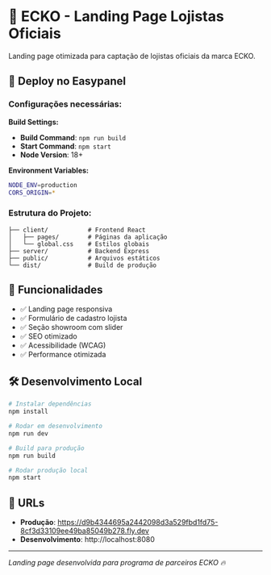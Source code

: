 # 🏢 ECKO - Landing Page Lojistas Oficiais

Landing page otimizada para captação de lojistas oficiais da marca ECKO.

## 🚀 Deploy no Easypanel

### Configurações necessárias:

**Build Settings:**

- **Build Command**: `npm run build`
- **Start Command**: `npm start`
- **Node Version**: 18+

**Environment Variables:**

```bash
NODE_ENV=production
CORS_ORIGIN=*
```

### Estrutura do Projeto:

```
├── client/           # Frontend React
│   ├── pages/        # Páginas da aplicação
│   └── global.css    # Estilos globais
├── server/           # Backend Express
├── public/           # Arquivos estáticos
└── dist/             # Build de produção
```

## 🎯 Funcionalidades

- ✅ Landing page responsiva
- ✅ Formulário de cadastro lojista
- ✅ Seção showroom com slider
- ✅ SEO otimizado
- ✅ Acessibilidade (WCAG)
- ✅ Performance otimizada

## 🛠️ Desenvolvimento Local

```bash
# Instalar dependências
npm install

# Rodar em desenvolvimento
npm run dev

# Build para produção
npm run build

# Rodar produção local
npm start
```

## 📱 URLs

- **Produção**: https://d9b4344695a2442098d3a529fbd1fd75-8cf3d33109ee49ba85049b278.fly.dev
- **Desenvolvimento**: http://localhost:8080

---

_Landing page desenvolvida para programa de parceiros ECKO 🔥_
